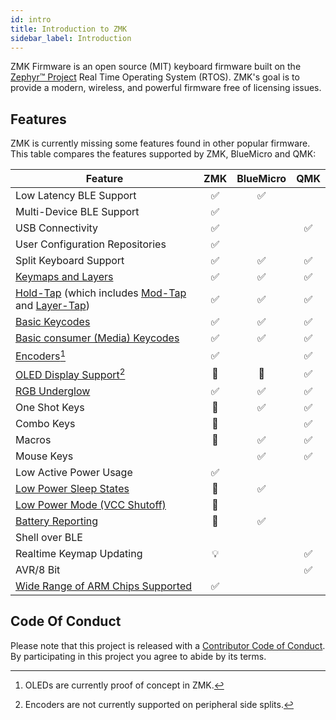 ```yaml
---
id: intro
title: Introduction to ZMK
sidebar_label: Introduction
---
```


ZMK Firmware is an open source (MIT) keyboard
firmware built on the [Zephyr™ Project](https://zephyrproject.org/) Real Time Operating System (RTOS). ZMK's goal is to provide a modern, wireless, and powerful firmware free of licensing issues.

## Features

ZMK is currently missing some features found in other popular firmware. This table compares the features supported by ZMK, BlueMicro and QMK:

 
|   **Feature**                                                                                          |     ZMK     |   BlueMicro  |     QMK     |
|--------------------------------------------------------------------------------------------------------|:-----------:|:------------:|:-----------:|
| Low Latency BLE Support                                                                                |     ✅      |       ✅    |             | 
| Multi-Device BLE Support                                                                               |     ✅      |              |             |
| USB Connectivity                                                                                       |     ✅      |              |      ✅     |
| User Configuration Repositories                                                                        |     ✅      |              |             |
| Split Keyboard Support                                                                                 |     ✅      |      ✅      |     ✅     |   
| [Keymaps and Layers](behavior/layers)                                                                  |     ✅      |      ✅      |     ✅     |
| [Hold-Tap](behavior/hold-tap) (which includes [Mod-Tap](behavior/mod-tap) and [Layer-Tap](behavior/layers/#layer-tap)) |     ✅      |     ✅    |    ✅   | 
| [Basic Keycodes](behavior/key-press)                                                                     |     ✅     |      ✅      |    ✅     |
| [Basic consumer (Media) Keycodes](behavior/key-press#consumer-key-press)                                 |     ✅     |      ✅      |    ✅     |
| [Encoders](feature/encoders)[^1]                                                                         |     ✅     |              |     ✅    |
| [OLED Display Support](feature/displays)[^2]                                                             |  🚧        |    🚧        |    ✅     |
| [RGB Underglow](feature/underglow)                                                                       |     ✅     |      ✅      |     ✅    |
| One Shot Keys                                                                                            |  🚧        |    ✅        |     ✅    |
| Combo Keys                                                                                               |  🚧        |              |     ✅    |   
| Macros                                                                                                   |  🚧        |      ✅     |     ✅     |
| Mouse Keys                                                                                               |             |     ✅      |     ✅     |
| Low Active Power Usage                                                                                   |     ✅     |              |            |
| [Low Power Sleep States](https://github.com/zmkfirmware/zmk/pull/211)                                    | 🚧         |      ✅      |            |
| [Low Power Mode (VCC Shutoff)](https://github.com/zmkfirmware/zmk/pull/242)                              | 🚧         |               |           |
| [Battery Reporting](https://github.com/zmkfirmware/zmk/issues/47)                                        | 🚧         |      ✅      |            |
| Shell over BLE                                                                                           |            |              |             |   
| Realtime Keymap Updating                                                                                 |     💡      |             |   ✅        |
| AVR/8 Bit                                                                                                |             |             |    ✅       |
| [Wide Range of ARM Chips Supported](https://docs.zephyrproject.org/latest/boards/index.html)             |    ✅       |             |             |
[^2]: Encoders are not currently supported on peripheral side splits.  
[^1]: OLEDs are currently proof of concept in ZMK.  

## Code Of Conduct

Please note that this project is released with a
[Contributor Code of Conduct](https://www.contributor-covenant.org/version/2/0/code_of_conduct/).
By participating in this project you agree to abide by its terms.
